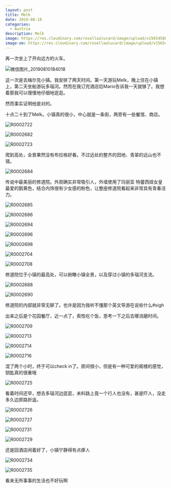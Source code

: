 ```yaml
---
layout: post
title: Melk
date: 2019-08-10
categories:
  - Austria
description: Melk
image: https://res.cloudinary.com/rosellaalucard/image/upload/v1565458804/R0002708_e5prmd.jpg
image-sm: https://res.cloudinary.com/rosellaalucard/image/upload/v1565458804/R0002708_e5prmd.jpg
---
```


再一次坐上了开向远方的火车。

![微信图片_20190810184018](https://res.cloudinary.com/rosellaalucard/image/upload/v1565458778/%E5%BE%AE%E4%BF%A1%E5%9B%BE%E7%89%87_20190810184018_urijzw.jpg)

这一次是去梅尔克小镇。我安排了两天时间。第一天游玩Melk，晚上住在小镇上，第二天坐船游玩多瑙河。然而在我订完酒店后Mario告诉我一天就够了。我想着那我可以慢慢地仔细地逛逛。

然而事实证明他是对的。

十点二十到了Melk。小镇真的很小，中心就是一条街，两旁有一些餐馆、商店。

![R0002722](https://res.cloudinary.com/rosellaalucard/image/upload/v1565458811/R0002722_jglixq.jpg)

![R0002682](https://res.cloudinary.com/rosellaalucard/image/upload/v1565458787/R0002682_pxnn9o.jpg)

![R0002723](https://res.cloudinary.com/rosellaalucard/image/upload/v1565458788/R0002723_ndxfkg.jpg)

爬到高处，全景果然没有布拉格好看。不过远处的整齐的田地、青翠的远山也不错。

![R0002684](https://res.cloudinary.com/rosellaalucard/image/upload/v1565458779/R0002684_qr4xxk.jpg)

传说中最美丽的修道院。外观确实非常吸引人，外墙使用了玛丽亚 特蕾西娅女皇最爱的鹅黄色，结合内饰很有少女感的粉色，让整座修道院看起来非常具有青春活力。

![R0002685](https://res.cloudinary.com/rosellaalucard/image/upload/v1565458788/R0002685_lzvmfj.jpg)

![R0002686](https://res.cloudinary.com/rosellaalucard/image/upload/v1565458784/R0002686_mliaxb.jpg)

![R0002694](https://res.cloudinary.com/rosellaalucard/image/upload/v1565458794/R0002694_kx2m9p.jpg)

![R0002696](https://res.cloudinary.com/rosellaalucard/image/upload/v1565458796/R0002696_w7ga1d.jpg)

![R0002698](https://res.cloudinary.com/rosellaalucard/image/upload/v1565458803/R0002698_vudtod.jpg)

![R0002704](https://res.cloudinary.com/rosellaalucard/image/upload/v1565458802/R0002704_dhgghu.jpg)

![R0002708](https://res.cloudinary.com/rosellaalucard/image/upload/v1565458804/R0002708_e5prmd.jpg)

修道院位于小镇的最高处，可以俯瞰小镇全景，以及穿过小镇的多瑙河支流。

![R0002688](https://res.cloudinary.com/rosellaalucard/image/upload/v1565458789/R0002688_dsnfxt.jpg)

![R0002690](https://res.cloudinary.com/rosellaalucard/image/upload/v1565458794/R0002690_cbyckv.jpg)

修道院的内部就非常无聊了。也许是因为我听不懂那个英文导游在说些什么#sigh

出来之后是个花园餐厅，近一点了，索性吃个饭，思考一下之后去哪消磨时间。

![R0002709](https://res.cloudinary.com/rosellaalucard/image/upload/v1565458805/R0002709_byiqsg.jpg)

![R0002713](https://res.cloudinary.com/rosellaalucard/image/upload/v1565458811/R0002713_xfggc0.jpg)

![R0002714](https://res.cloudinary.com/rosellaalucard/image/upload/v1565458809/R0002714_ywhnwx.jpg)

![R0002716](https://res.cloudinary.com/rosellaalucard/image/upload/v1565458805/R0002716_ie1hpv.jpg)

混了两个小时，终于可以check in了。房间很小，但是有一种可爱的阁楼的感觉，钥匙真的很重哦

![R0002725](https://res.cloudinary.com/rosellaalucard/image/upload/v1565458784/R0002725_aarwjf.jpg)

看着时间还早，想去多瑙河边逛逛，未料路上竟一个行人也没有，甚是吓人，没走多久边原路折返。

![R0002726](https://res.cloudinary.com/rosellaalucard/image/upload/v1565458782/R0002726_qmnvf1.jpg)

![R0002727](https://res.cloudinary.com/rosellaalucard/image/upload/v1565458794/R0002727_n1z1rx.jpg)

![R0002731](https://res.cloudinary.com/rosellaalucard/image/upload/v1565458802/R0002731_h9eik2.jpg)

![R0002729](https://res.cloudinary.com/rosellaalucard/image/upload/v1565458793/R0002729_nod3jr.jpg)

还是回酒店闲着好了，小镇宁静得有点瘆人

![R0002734](https://res.cloudinary.com/rosellaalucard/image/upload/v1565458797/R0002734_puuogz.jpg)

![R0002735](https://res.cloudinary.com/rosellaalucard/image/upload/v1565458801/R0002735_gx8ujf.jpg)

看来无所事事的生活也不好玩啊